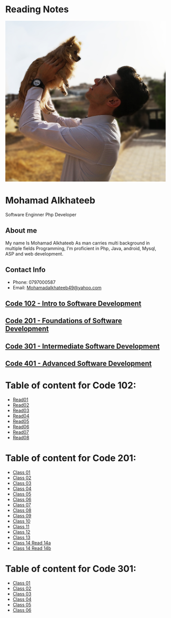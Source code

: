 # Reading Notes






![My Image](images/D.jpg)


# Mohamad Alkhateeb
Software Enginner
Php Developer

## About me
My name Is Mohamad Alkhateeb
As man carries multi background in multiple fields Programming,  I’m proficient in Php, Java, android, Mysql, ASP and web development.

## Contact Info
- Phone: 0797000587
- Email: Mohamadalkhateeb49@yahoo.com

## [Code 102 - Intro to Software Development](102)
## [Code 201 - Foundations of Software Development](201)
## [Code 301 - Intermediate Software Development](301)
## [Code 401 - Advanced Software Development](401)



# Table of content for Code 102:
- [Read01](https://alkhateeb49.github.io/reading-notes/read01)
- [Read02](https://alkhateeb49.github.io/reading-notes/read02)
- [Read03](https://alkhateeb49.github.io/reading-notes/read03)
- [Read04](https://alkhateeb49.github.io/reading-notes/read04)
- [Read05](https://alkhateeb49.github.io/reading-notes/read05)
- [Read06](https://alkhateeb49.github.io/reading-notes/read06b)
- [Read07](https://alkhateeb49.github.io/reading-notes/read07)
- [Read08](https://alkhateeb49.github.io/reading-notes/read08)

# Table of content for Code 201:
* [Class 01](https://alkhateeb49.github.io/reading-notes-201/class-01)
* [Class 02](https://alkhateeb49.github.io/reading-notes-201/class-02)
* [Class 03](https://alkhateeb49.github.io/reading-notes-201/class-03)
* [Class 04](https://alkhateeb49.github.io/reading-notes-201/class-04)
* [Class 05](https://alkhateeb49.github.io/reading-notes-201/class-05)
* [Class 06](https://alkhateeb49.github.io/reading-notes-201/class-06)
* [Class 07](https://alkhateeb49.github.io/reading-notes-201/class-07)
* [Class 08](https://alkhateeb49.github.io/reading-notes-201/class-08)
* [Class 09](https://alkhateeb49.github.io/reading-notes-201/class-09)
* [Class 10](https://alkhateeb49.github.io/reading-notes-201/class-10)
* [Class 11](https://alkhateeb49.github.io/reading-notes-201/class-11)
* [Class 12](https://alkhateeb49.github.io/reading-notes-201/class-12)
* [Class 13](https://alkhateeb49.github.io/reading-notes-201/class-13)
* [Class 14 Read 14a](https://alkhateeb49.github.io/reading-notes-201/class-14a)
* [Class 14 Read 14b](https://alkhateeb49.github.io/reading-notes-201/class-14b)

# Table of content for Code 301:
* [Class 01](https://alkhateeb49.github.io/reading-notes-301/class-01)
* [Class 02](https://alkhateeb49.github.io/reading-notes-301/class-02)
* [Class 03](https://alkhateeb49.github.io/reading-notes-301/class-03)
* [Class 04](https://alkhateeb49.github.io/reading-notes-301/class-04)
* [Class 05](https://alkhateeb49.github.io/reading-notes-301/class-05)
* [Class 06](https://alkhateeb49.github.io/reading-notes-301/class-06)
